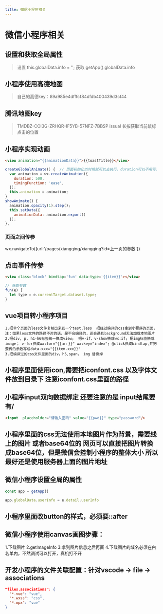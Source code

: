 ```yaml
---
title: 微信小程序相关
---
```


# 微信小程序相关

## 设置和获取全局属性

>设置
this.globalData.info = '';
>获取
getApp().globalData.info

## 小程序使用高德地图

> 自己的高德key：89a985e4dfffcf84dfdb400439d3cf44

## 腾讯地图key

> TMDBZ-COI3G-ZRHQR-IF5YB-57NFZ-7BBSP
> issual 长按获取当前鼠标点击的位置

## 小程序实现动画

```html
<view animation="{{animationData}}">{{toastTitle}}</view>
```

```js
createGlobalAnimate() {  // 页面初始化的时候就可以去执行，duration可以不用写，在step里面可以加
  var animation = wx.createAnimation({
    duration: 500,
    timingFunction: 'ease',
  });
  this.animation = animation;
}
showAnimate() {
  animation.opacity(1).step();
  this.setData({
    animationData: animation.export()
  });
},
```

### 页面之间传参

  wx.navigateTo({url:'/pages/xiangqing/xiangqing?id=上一页的参数'})

## 点击事件传参

```html
<view class='block' bindtap='fun' data-type='{{item}}'></view>
```

```js
// 获取参数
fun(e) {
  let type = e.currentTarget.dataset.type;
}
```

## vue项目转小程序项目
```
1.把单个页面的less文件复制出来到一个test.less  把经过编译的css拿到小程序的页面，注：如果less文件的路径不对的话，是不会编译的，还会遇到background无法加载本地图片
2.把div, p, h1-h6标签统一换成view;  把v-if，v-show换成wx:if; 把img标签换成image； v-for换成wx:for="{{arr}}" wx:key="index"; @click换成bindtap,并把要传的参数写成data-xxx="{{item.xxx}}"
3.把编译过的css文件里面的div，h5,span， img 替换掉
```

## 小程序里面使用icon,需要把iconfont.css 以及字体文件放到目录下   注意iconfont.css里面的路径

## 小程序input双向数据绑定  还要注意的是  input结尾要有/

```html
<input  placeholder="请输入密码" value="{{pwd}}" type="password"/>
```

## 小程序里面的css无法使用本地图片作为背景，需要线上的图片   或者base64位的 网页可以直接把图片转换成base64位，但是微信会控制小程序的整体大小   所以最好还是使用服务器上面的图片地址

## 微信小程序设置全局的属性

```js
const app = getApp()

app.globalData.userInfo = e.detail.userInfo
```

## 小程序里面改button的样式，必须要::after

## 微信小程序使用canvas画图步骤：

1.下载图片
2.getImageInfo
3.拿到图片信息之后再画
4.下载图片的域名必须在白名单内，不然调试可以打开，真机打不开

## 开发小程序的文件关联配置：针对vscode -> file  -> associations
```json
"files.associations": {
  "*.vue": "vue",
  "*.wxss": "css",
  "*.mpx": "vue"
}
```
